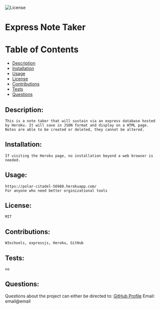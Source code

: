 ![License](https://img.shields.io/badge/License-MIT-green.svg "License Badge")
# Express Note Taker 
    
# Table of Contents
- [Description](#description)
- [Installation](#installation)
- [Usage](#usage)
- [License](#license)
- [Contributions](#contributions)
- [Tests](#tests)
- [Questions](#questions)
        
## Description:
    This is a note taker that will sustain via an express database hosted by Heroku. It will save in JSON format and display on a HTML page. Notes are able to be created or deleted, they cannot be altered.
            
## Installation:
    If visiting the Heroku page, no installation beyond a web browser is needed.
        
## Usage:
    https://polar-citadel-56988.herokuapp.com/
    For anyone who need better orginizational tools 

## License:
    MIT
    
## Contributions:
    W3schools, expressjs, Heroku, GitHub

## Tests:
    no

## Questions:
Questions about the project can either be directed to:
[GitHub Profile](https://github.com/flynn0087)
Email: email@email
